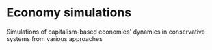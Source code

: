 # Economy simulations
Simulations of capitalism-based economies' dynamics in conservative systems from various approaches
